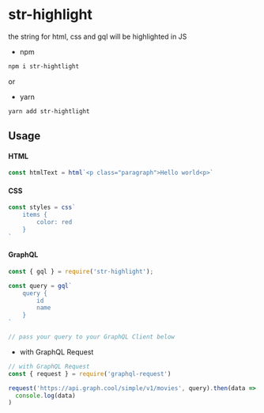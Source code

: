 # str-highlight

the string for html, css and gql will be highlighted in JS

* npm
```bash 
npm i str-hightlight
```
or

* yarn
```bash 
yarn add str-hightlight
```



## Usage

#### HTML
```js
const htmlText = html`<p class="paragraph">Hello world<p>`
```

#### CSS
```js
const styles = css`
    items {
        color: red
    }
`
```

#### GraphQL
```js
const { gql } = require('str-highlight');

const query = gql`
    query {
        id
        name
    }
`

// pass your query to your GraphQL Client below
```

* with GraphQL Request
```js
// with GraphQL Request
const { request } = require('graphql-request')

request('https://api.graph.cool/simple/v1/movies', query).then(data =>
  console.log(data)
)
```
